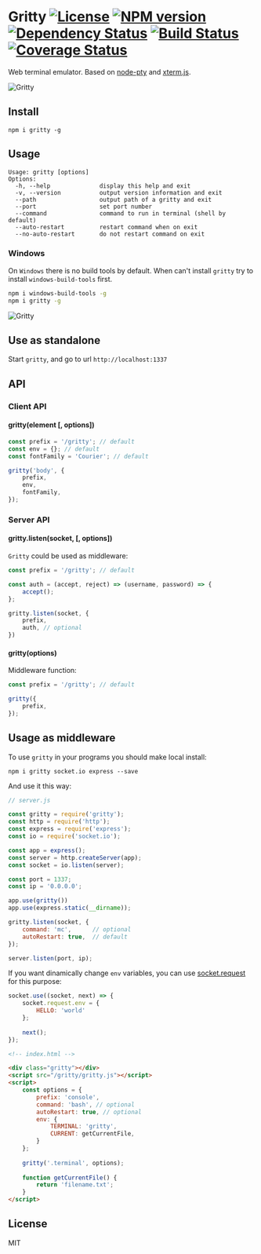 # Gritty [![License][LicenseIMGURL]][LicenseURL] [![NPM version][NPMIMGURL]][NPMURL] [![Dependency Status][DependencyStatusIMGURL]][DependencyStatusURL] [![Build Status][BuildStatusIMGURL]][BuildStatusURL] [![Coverage Status][CoverageIMGURL]][CoverageURL]

Web terminal emulator. Based on [node-pty](https://github.com/Tyriar/node-pty) and [xterm.js](https://github.com/sourcelair/xterm.js).

![Gritty](https://raw.githubusercontent.com/cloudcmd/gritty/master/img/linux.png "Gritty on Linux")

## Install

`npm i gritty -g`

## Usage

```
Usage: gritty [options]
Options:
  -h, --help              display this help and exit
  -v, --version           output version information and exit
  --path                  output path of a gritty and exit
  --port                  set port number
  --command               command to run in terminal (shell by default)
  --auto-restart          restart command when on exit
  --no-auto-restart       do not restart command on exit
```

### Windows

On `Windows` there is no build tools by default. When can't install `gritty` try to install `windows-build-tools` first.

```sh
npm i windows-build-tools -g
npm i gritty -g
```

![Gritty](https://raw.githubusercontent.com/cloudcmd/gritty/master/img/windows.png "Gritty on Windows")

## Use as standalone

Start `gritty`, and go to url `http://localhost:1337`

## API

### Client API

#### gritty(element [, options])

```js
const prefix = '/gritty'; // default
const env = {}; // default
const fontFamily = 'Courier'; // default

gritty('body', {
    prefix,
    env,
    fontFamily,
});
```

### Server API

#### gritty.listen(socket, [, options])

`Gritty` could be used as middleware:

```js
const prefix = '/gritty'; // default

const auth = (accept, reject) => (username, password) => {
    accept();
};

gritty.listen(socket, {
    prefix,
    auth, // optional
})
```

#### gritty(options)

Middleware function:

```js
const prefix = '/gritty'; // default

gritty({
    prefix,
});
```

## Usage as middleware

To use `gritty` in your programs you should make local install:

`npm i gritty socket.io express --save`

And use it this way:

```js
// server.js

const gritty = require('gritty');
const http = require('http');
const express = require('express');
const io = require('socket.io');

const app = express();
const server = http.createServer(app);
const socket = io.listen(server);

const port = 1337;
const ip = '0.0.0.0';

app.use(gritty())
app.use(express.static(__dirname));

gritty.listen(socket, {
    command: 'mc',      // optional
    autoRestart: true,  // default
});

server.listen(port, ip);
```

If you want dinamically change `env` variables, you can use [socket.request](https://socket.io/docs/server-api/#socket-request) for this purpose:

```js
socket.use((socket, next) => {
    socket.request.env = {
        HELLO: 'world'
    };
    
    next();
});
```

```html
<!-- index.html -->

<div class="gritty"></div>
<script src="/gritty/gritty.js"></script>
<script>
    const options = {
        prefix: 'console',
        command: 'bash', // optional
        autoRestart: true, // optional
        env: {
            TERMINAL: 'gritty',
            CURRENT: getCurrentFile,
        }
    };
    
    gritty('.terminal', options);
    
    function getCurrentFile() {
        return 'filename.txt';
    }
</script>
```

## License

MIT

[NPMIMGURL]:                https://img.shields.io/npm/v/gritty.svg?style=flat&longCache=true

[BuildStatusIMGURL]:        https://img.shields.io/travis/cloudcmd/gritty/master.svg?style=flat&longCache=true

[DependencyStatusIMGURL]:   https://img.shields.io/david/cloudcmd/gritty.svg?style=flat&longCache=true

[LicenseIMGURL]:            https://img.shields.io/badge/license-MIT-317BF9.svg?style=flat&longCache=true

[NPM_INFO_IMG]:             https://nodei.co/npm/cloudcmd.png
[NPMURL]:                   https://npmjs.org/package/cloudcmd "npm"
[BuildStatusURL]:           https://travis-ci.org/cloudcmd/gritty  "Build Status"
[DependencyStatusURL]:      https://david-dm.org/cloudcmd/gritty "Dependency Status"
[LicenseURL]:               https://tldrlegal.com/license/mit-license "MIT License"
[CoverageURL]:              https://coveralls.io/github/cloudcmd/gritty?branch=master
[CoverageIMGURL]:           https://coveralls.io/repos/cloudcmd/gritty/badge.svg?branch=master&service=github

